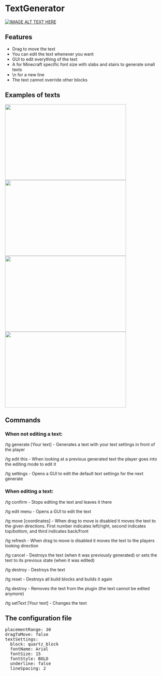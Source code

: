 <h1>TextGenerator</h1>

[![IMAGE ALT TEXT HERE](https://img.youtube.com/vi/QFX4GHEk6OQ/0.jpg)](https://www.youtube.com/watch?v=QFX4GHEk6OQ)
<h2>Features</h2>
<ul>
<li>Drag to move the text</li>
<li>You can edit the text whenever you want</li>
<li>GUI to edit everything of the text</li>
<li>A for Minecraft specific font size with slabs and stairs to generate small texts</li>
<li>\n for a new line</li>
<li>The text cannot override other blocks</li>
</ul>

<h2>Examples of texts</h2>
<img src="https://cdn.modrinth.com/data/KR9zve3W/images/c1c4155f1f91d9aba6e9c7d0b7122c8678ffbadc.png"  alt="" width="400" height="250"/>
<img src="https://cdn.modrinth.com/data/KR9zve3W/images/13911893531aa7abb54cd5d446e26d9422b8da7e.png"  alt="" width="400" height="250"/>
<img src="https://cdn.modrinth.com/data/KR9zve3W/images/6bced5cc1aa3f86538870677cef70b0bd2a22d5d.png"  alt="" width="400" height="250"/>
<img src="https://cdn.modrinth.com/data/KR9zve3W/images/08a702a06177475e0f4b384a832069042d602421.png"  alt="" width="400" height="250"/>
<h2>Commands</h2>
<h3>When not editing a text:</h3>
<p>/tg generate [Your text] - Generates a text with your text settings in front of the player</p>
<p>/tg edit this - When looking at a previous generated text the player goes into the editing mode to edit it</p>
<p>/tg settings - Opens a GUI to edit the default text settings for the next generate</p>
<h3>When editing a text:</h3>
<p>/tg confirm - Stops editing the text and leaves it there</p>
<p>/tg edit menu - Opens a GUI to edit the text</p>
<p>/tg move [coordinates] - When drag to move is disabled it moves the text to the given directions. First number indicates left/right, second indicates top/bottom, and third indicates back/front</p>
<p>/tg refresh - When drag to move is disabled it moves the text to the players looking direction</p>
<p>/tg cancel - Destroys the text (when it was previously generated) or sets the text to its previous state (when it was edited)</p>
<p>/tg destroy - Destroys the text</p>
<p>/tg reset - Destroys all build blocks and builds it again</p>
<p>/tg destroy - Removes the text from the plugin (the text cannot be edited anymore)</p>
<p>/tg setText [Your text] - Changes the text </p>

<h2>The configuration file </h2>
<pre>
placementRange: 30
dragToMove: false
textSettings:
  block: quartz_block
  fontName: Arial
  fontSize: 15
  fontStyle: BOLD
  underline: false
  lineSpacing: 2</pre>